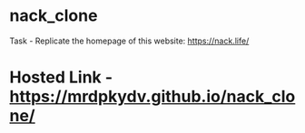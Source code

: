 # nack_clone
Task - Replicate the homepage of this website: https://nack.life/

# Hosted Link - https://mrdpkydv.github.io/nack_clone/
